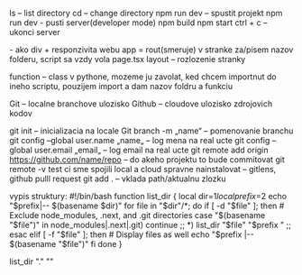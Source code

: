 ls – list directory
cd – change directory
npm run dev – spustit projekt
npm run dev - pusti server(developer mode)
npm build 
npm start
ctrl + c – ukonci server

<Container> - ako div + responzivita webu
app = rout(smeruje)
v stranke za/pisem nazov folderu, script sa vzdy vola page.tsx
layout – rozlozenie stranky

function – class v pythone, mozeme ju zavolat, ked chcem importnut do ineho scriptu, pouzijem import a dam nazov foldru a funkciu

Git – localne branchove ulozisko
Github – cloudove ulozisko zdrojovich kodov

git init – inicializacia na locale
Git branch -m „name“ – pomenovanie branchu
git config –global user.name „name„ – log mena na real ucte
git config –global user.email „email„ – log email na real ucte
git remote add origin https://github.com/name/repo – do akeho projektu to bude commitovat
git remote -v test ci sme spojili local a cloud spravne
nainstalovat – gitlens, github pulll request
git add . – vklada path/aktualnu zlozku

vypis struktury:
#!/bin/bash
function list_dir {
  local dir=$1
  local prefix=$2
  echo "$prefix|-- $(basename $dir)"
  for file in "$dir"/*; do
    if [ -d "$file" ]; then
      # Exclude node_modules, .next, and .git directories
      case "$(basename "$file")" in
        node_modules|.next|.git)
          continue
          ;;
        *)
          list_dir "$file" "$prefix   "
          ;;
      esac
    elif [ -f "$file" ]; then
      # Display files as well
      echo "$prefix   |-- $(basename "$file")"
    fi
  done
}

list_dir "." ""


